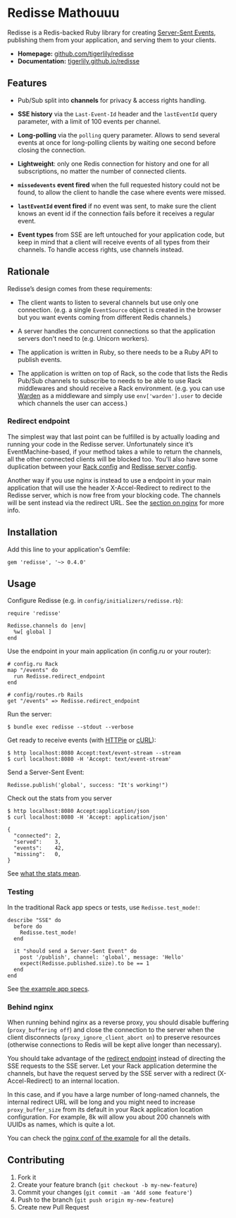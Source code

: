 # Redisse Mathouuu

Redisse is a Redis-backed Ruby library for creating [Server-Sent
Events](http://www.w3.org/TR/eventsource/), publishing them from your
application, and serving them to your clients.

* **Homepage:**
  [github.com/tigerlily/redisse](https://github.com/tigerlily/redisse)
* **Documentation:**
  [tigerlily.github.io/redisse](https://tigerlily.github.io/redisse/)

## Features

* Pub/Sub split into **channels** for privacy & access rights handling.

* **SSE history** via the `Last-Event-Id` header and the `lastEventId` query
  parameter, with a limit of 100 events per channel.

* **Long-polling** via the `polling` query parameter. Allows to send several
  events at once for long-polling clients by waiting one second before closing
  the connection.

* **Lightweight**: only one Redis connection for history and one for all
  subscriptions, no matter the number of connected clients.

* **`missedevents` event fired** when the full requested history could not be
  found, to allow the client to handle the case where events were missed.

* **`lastEventId` event fired** if no event was sent, to make sure the client
  knows an event id if the connection fails before it receives a regular event.

* **Event types** from SSE are left untouched for your application code, but
  keep in mind that a client will receive events of all types from their
  channels. To handle access rights, use channels instead.

## Rationale

Redisse’s design comes from these requirements:

* The client wants to listen to several channels but use only one connection.
  (e.g. a single `EventSource` object is created in the browser but you want
  events coming from different Redis channels.)

* A server handles the concurrent connections so that the application servers
  don't need to (e.g. Unicorn workers).

* The application is written in Ruby, so there needs to be a Ruby API to
  publish events.

* The application is written on top of Rack, so the code that lists the Redis
  Pub/Sub channels to subscribe to needs to be able to use Rack middlewares and
  should receive a Rack environment. (e.g. you can use
  [Warden](https://github.com/hassox/warden) as a middleware and simply use
  `env['warden'].user` to decide which channels the user can access.)

### Redirect endpoint

The simplest way that last point can be fulfilled is by actually loading and
running your code in the Redisse server. Unfortunately since it’s
EventMachine-based, if your method takes a while to return the channels, all
the other connected clients will be blocked too. You'll also have some
duplication between your [Rack config](https://github.com/tigerlily/redisse/blob/9052630e57081714365188a8f55f0549aee03d56/example/config.ru#L30)
and [Redisse server config](https://github.com/tigerlily/redisse/blob/9052630e57081714365188a8f55f0549aee03d56/example/lib/sse_server.rb#L15).

Another way if you use nginx is instead to use a endpoint in your main
application that will use the header X-Accel-Redirect to redirect to the
Redisse server, which is now free from your blocking code. The channels will be
sent instead via the redirect URL. See the [section on nginx](#behind-nginx)
for more info.

## Installation

Add this line to your application's Gemfile:

    gem 'redisse', '~> 0.4.0'

## Usage

Configure Redisse (e.g. in `config/initializers/redisse.rb`):

    require 'redisse'

    Redisse.channels do |env|
      %w[ global ]
    end

Use the endpoint in your main application (in config.ru or your router):

    # config.ru Rack
    map "/events" do
      run Redisse.redirect_endpoint
    end

    # config/routes.rb Rails
    get "/events" => Redisse.redirect_endpoint

Run the server:

    $ bundle exec redisse --stdout --verbose

Get ready to receive events (with [HTTPie](http://httpie.org/) or
[cURL](https://curl.haxx.se)):

    $ http localhost:8080 Accept:text/event-stream --stream
    $ curl localhost:8080 -H 'Accept: text/event-stream'

Send a Server-Sent Event:

    Redisse.publish('global', success: "It's working!")

Check out the stats from you server

    $ http localhost:8080 Accept:application/json
    $ curl localhost:8080 -H 'Accept: application/json'

    {
      "connected": 2,
      "served":    3,
      "events":    42,
      "missing":   0,
    }

See [what the stats
mean](https://github.com/tigerlily/redisse/blob/master/lib/redisse/server/stats.rb#L6-L16).

### Testing

In the traditional Rack app specs or tests, use `Redisse.test_mode!`:

    describe "SSE" do
      before do
        Redisse.test_mode!
      end

      it "should send a Server-Sent Event" do
        post '/publish', channel: 'global', message: 'Hello'
        expect(Redisse.published.size).to be == 1
      end
    end

See [the example app
specs](https://github.com/tigerlily/redisse/blob/master/example/spec/app_spec.rb).

### Behind nginx

When running behind nginx as a reverse proxy, you should disable buffering
(`proxy_buffering off`) and close the connection to the server when the client
disconnects (`proxy_ignore_client_abort on`) to preserve resources (otherwise
connections to Redis will be kept alive longer than necessary).

You should take advantage of the [redirect endpoint](#redirect-endpoint)
instead of directing the SSE requests to the SSE server. Let your Rack
application determine the channels, but have the request served by the SSE
server with a redirect (X-Accel-Redirect) to an internal location.

In this case, and if you have a large number of long-named channels, the
internal redirect URL will be long and you might need to increase
`proxy_buffer_size` from its default in your Rack application location
configuration. For example, 8k will allow you about 200 channels with UUIDs as
names, which is quite a lot.

You can check the [nginx conf of the
example](https://github.com/tigerlily/redisse/blob/master/example/nginx.conf)
for all the details.

## Contributing

1. Fork it
2. Create your feature branch (`git checkout -b my-new-feature`)
3. Commit your changes (`git commit -am 'Add some feature'`)
4. Push to the branch (`git push origin my-new-feature`)
5. Create new Pull Request
